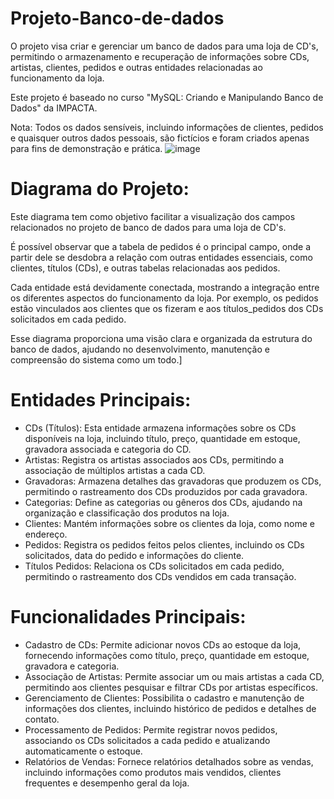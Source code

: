 # Projeto-Banco-de-dados
O projeto visa criar e gerenciar um banco de dados para uma loja de CD's, permitindo o armazenamento e recuperação de informações sobre CDs, artistas, clientes, pedidos e outras entidades relacionadas ao funcionamento da loja.

Este projeto é baseado no curso "MySQL: Criando e Manipulando Banco de Dados" da IMPACTA.

Nota: Todos os dados sensíveis, incluindo informações de clientes, pedidos e quaisquer outros dados pessoais, são fictícios e foram criados apenas para fins de demonstração e prática.
![image](https://github.com/user-attachments/assets/bf9ed63c-c83d-490c-89ac-99e36d9cefde)

# Diagrama do Projeto:
Este diagrama tem como objetivo facilitar a visualização dos campos relacionados no projeto de banco de dados para uma loja de CD's.

É possível observar que a tabela de pedidos é o principal campo, onde a partir dele se desdobra a relação com outras entidades essenciais, como clientes, títulos (CDs), e outras tabelas relacionadas aos pedidos.

Cada entidade está devidamente conectada, mostrando a integração entre os diferentes aspectos do funcionamento da loja. Por exemplo, os pedidos estão vinculados aos clientes que os fizeram e aos títulos_pedidos dos CDs solicitados em cada pedido.

Esse diagrama proporciona uma visão clara e organizada da estrutura do banco de dados, ajudando no desenvolvimento, manutenção e compreensão do sistema como um todo.]

# Entidades Principais:
- CDs (Títulos): Esta entidade armazena informações sobre os CDs disponíveis na loja, incluindo título, preço, quantidade em estoque, gravadora associada e categoria do CD.
- Artistas: Registra os artistas associados aos CDs, permitindo a associação de múltiplos artistas a cada CD.
- Gravadoras: Armazena detalhes das gravadoras que produzem os CDs, permitindo o rastreamento dos CDs produzidos por cada gravadora.
- Categorias: Define as categorias ou gêneros dos CDs, ajudando na organização e classificação dos produtos na loja.
- Clientes: Mantém informações sobre os clientes da loja, como nome e endereço.
- Pedidos: Registra os pedidos feitos pelos clientes, incluindo os CDs solicitados, data do pedido e informações do cliente.
- Títulos Pedidos: Relaciona os CDs solicitados em cada pedido, permitindo o rastreamento dos CDs vendidos em cada transação.

# Funcionalidades Principais:
- Cadastro de CDs: Permite adicionar novos CDs ao estoque da loja, fornecendo informações como título, preço, quantidade em estoque, gravadora e categoria.
- Associação de Artistas: Permite associar um ou mais artistas a cada CD, permitindo aos clientes pesquisar e filtrar CDs por artistas específicos.
- Gerenciamento de Clientes: Possibilita o cadastro e manutenção de informações dos clientes, incluindo histórico de pedidos e detalhes de contato.
- Processamento de Pedidos: Permite registrar novos pedidos, associando os CDs solicitados a cada pedido e atualizando automaticamente o estoque.
- Relatórios de Vendas: Fornece relatórios detalhados sobre as vendas, incluindo informações como produtos mais vendidos, clientes frequentes e desempenho geral da loja.

